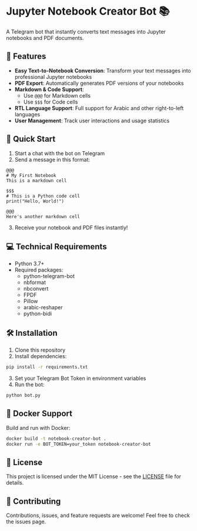 # Jupyter Notebook Creator Bot 📚

A Telegram bot that instantly converts text messages into Jupyter notebooks and PDF documents.

## 🌟 Features

- **Easy Text-to-Notebook Conversion**: Transform your text messages into professional Jupyter notebooks
- **PDF Export**: Automatically generates PDF versions of your notebooks
- **Markdown & Code Support**: 
  - Use `@@@` for Markdown cells
  - Use `$$$` for Code cells
- **RTL Language Support**: Full support for Arabic and other right-to-left languages
- **User Management**: Track user interactions and usage statistics

## 🚀 Quick Start

1. Start a chat with the bot on Telegram
2. Send a message in this format:
```
@@@
# My First Notebook
This is a markdown cell

$$$
# This is a Python code cell
print("Hello, World!")

@@@
Here's another markdown cell
```
3. Receive your notebook and PDF files instantly!

## 💻 Technical Requirements

- Python 3.7+
- Required packages:
  - python-telegram-bot
  - nbformat
  - nbconvert
  - FPDF
  - Pillow
  - arabic-reshaper
  - python-bidi

## 🛠️ Installation

1. Clone this repository
2. Install dependencies:
```bash
pip install -r requirements.txt
```
3. Set your Telegram Bot Token in environment variables
4. Run the bot:
```bash
python bot.py
```

## 🐳 Docker Support

Build and run with Docker:
```bash
docker build -t notebook-creator-bot .
docker run -e BOT_TOKEN=your_token notebook-creator-bot
```

## 📝 License

This project is licensed under the MIT License - see the [LICENSE](LICENSE) file for details.

## 🤝 Contributing

Contributions, issues, and feature requests are welcome! Feel free to check the issues page.
